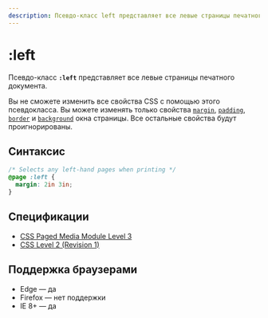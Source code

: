 ```yaml
---
description: Псевдо-класс left представляет все левые страницы печатного документа
---
```


# :left

Псевдо-класс **`:left`** представляет все левые страницы печатного документа.

Вы не сможете изменить все свойства CSS с помощью этого псевдокласса. Вы можете изменять только свойства [`margin`](margin.md), [`padding`](padding.md), [`border`](border.md) и [`background`](background.md) окна страницы. Все остальные свойства будут проигнорированы.

## Синтаксис

```css
/* Selects any left-hand pages when printing */
@page :left {
  margin: 2in 3in;
}
```

## Спецификации

- [CSS Paged Media Module Level 3](https://drafts.csswg.org/css-page-3/#left-right-first)
- [CSS Level 2 (Revision 1)](http://www.w3.org/TR/CSS2/page.html#page-selectors)

## Поддержка браузерами

- Edge — да
- Firefox — нет поддержки
- IE 8+ — да
